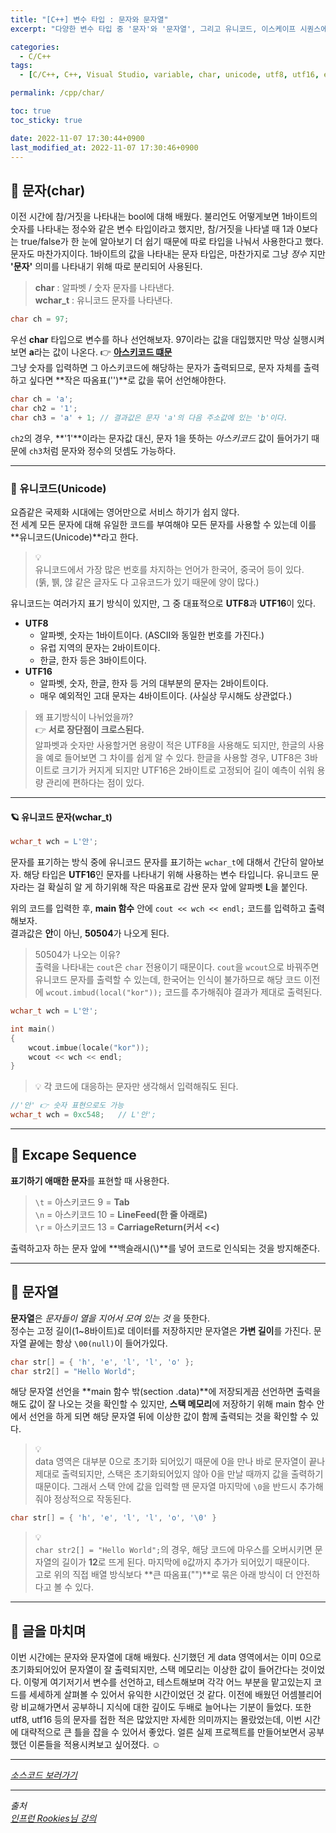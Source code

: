 ```yaml
---
title: "[C++] 변수 타입 : 문자와 문자열"
excerpt: "다양한 변수 타입 중 '문자'와 '문자열', 그리고 유니코드, 이스케이프 시퀀스에 대해 알아보기"

categories:
  - C/C++
tags:
  - [C/C++, C++, Visual Studio, variable, char, unicode, utf8, utf16, excape sequence]

permalink: /cpp/char/

toc: true
toc_sticky: true

date: 2022-11-07 17:30:44+0900
last_modified_at: 2022-11-07 17:30:46+0900
---
```



## 👻 문자(char)
이전 시간에 참/거짓을 나타내는 bool에 대해 배웠다. 불리언도 어떻게보면 1바이트의 숫자를 나타내는 정수와 같은 변수 타입이라고 했지만, 참/거짓을 나타낼 때 1과 0보다는 true/false가 한 눈에 알아보기 더 쉽기 때문에 따로 타입을 나눠서 사용한다고 했다. 문자도 마찬가지이다. 1바이트의 값을 나타내는 문자 타입은, 마찬가지로 그냥 _정수_ 지만 **'문자'** 의미를 나타내기 위해 따로 분리되어 사용된다.   

> **char** : 알파벳 / 숫자 문자를 나타낸다.   
**wchar_t** : 유니코드 문자를 나타낸다.

```c++
char ch = 97;
```

우선 **char** 타입으로 변수를 하나 선언해보자. 97이라는 값을 대입했지만 막상 실행시켜보면 **a**라는 값이 나온다. 👉 **[아스키코드 떄문](/asm/char-and-endian/#-ascii-code)**   
그냥 숫자를 입력하면 그 아스키코드에 해당하는 문자가 출력되므로, 문자 자체를 출력하고 싶다면 **작은 따옴표('')**로 값을 묶어 선언해야한다.

```c++
char ch = 'a';
char ch2 = '1';
char ch3 = 'a' + 1; // 결과값은 문자 'a'의 다음 주소값에 있는 'b'이다.
```

``` ch2 ```의 경우, **'1'**이라는 문자값 대신, 문자 1을 뜻하는 _아스키코드_ 값이 들어가기 때문에 ``` ch3 ```처럼 문자와 정수의 덧셈도 가능하다.

***

### 🌱 유니코드(Unicode)
요즘같은 국제화 시대에는 영어만으로 서비스 하기가 쉽지 않다.   
전 세계 모든 문자에 대해 유일한 코드를 부여해야 모든 문자를 사용할 수 있는데 이를 **유니코드(Unicode)**라고 한다.

> 💡   
유니코드에서 가장 많은 번호를 차지하는 언어가 한국어, 중국어 등이 있다.   
(뚥, 뷁, 얂 같은 글자도 다 고유코드가 있기 때문에 양이 많다.)

유니코드는 여러가지 표기 방식이 있지만, 그 중 대표적으로 **UTF8**과 **UTF16**이 있다.

- **UTF8**
    - 알파벳, 숫자는 1바이트이다. (ASCII와 동일한 번호를 가진다.)
    - 유럽 지역의 문자는 2바이트이다.
    - 한글, 한자 등은 3바이트이다.
- **UTF16**
    - 알파벳, 숫자, 한글, 한자 등 거의 대부분의 문자는 2바이트이다.
    - 매우 예외적인 고대 문자는 4바이트이다. (사실상 무시해도 상관없다.)

> 왜 표기방식이 나뉘었을까?   
👉 **서로 장단점이 크로스된다.**   
알파벳과 숫자만 사용할거면 용량이 적은 UTF8을 사용해도 되지만, 한글의 사용을 예로 들어보면 그 차이를 쉽게 알 수 있다. 한글을 사용할 경우, UTF8은 3바이트로 크기가 커지게 되지만 UTF16은 2바이트로 고정되어 길이 예측이 쉬워 용량 관리에 편하다는 점이 있다.

***

#### 🪐 유니코드 문자(wchar_t)
```c++
wchar_t wch = L'안';
```
문자를 표기하는 방식 중에 유니코드 문자를 표기하는 ``` wchar_t ```에 대해서 간단히 알아보자. 해당 타입은 **UTF16**인 문자를 나타내기 위해 사용하는 변수 타입니다. 유니코드 문자라는 걸 확실히 알 게 하기위해 작은 따옴표로 감싼 문자 앞에 알파벳 **L**을 붙인다.   

위의 코드를 입력한 후, **main 함수** 안에 ``` cout << wch << endl; ``` 코드를 입력하고 출력해보자.   
결과값은 **안**이 아닌, **50504**가 나오게 된다.   

> 50504가 나오는 이유?   
출력을 나타내는 ``` cout ```은 ``` char ``` 전용이기 때문이다. ``` cout ```을 ``` wcout ```으로 바꿔주면 유니코드 문자를 출력할 수 있는데, 한국어는 인식이 불가하므로 해당 코드 이전에 ``` wcout.imbud(local("kor")); ``` 코드를 추가해줘야 결과가 제대로 출력된다.

```c++
wchar_t wch = L'안';

int main()
{
    wcout.imbue(locale("kor"));
    wcout << wch << endl;
}
```

> 💡 각 코드에 대응하는 문자만 생각해서 입력해줘도 된다.   
```c++
//'안' 👉 숫자 표현으로도 가능
wchar_t wch = 0xc548;   // L'안';
```

***

## 👻 Excape Sequence
**표기하기 애매한 문자**를 표현할 때 사용한다.

> ``` \t ``` = 아스키코드 9 = **Tab**   
``` \n ``` = 아스키코드 10 = **LineFeed(한 줄 아래로)**   
``` \r ``` = 아스키코드 13 = **CarriageReturn(커서 <<)**   

출력하고자 하는 문자 앞에 **백슬래시(\\)**를 넣어 코드로 인식되는 것을 방지해준다.

***

## 👻 문자열
**문자열**은 _문자들이 열을 지어서 모여 있는 것_ 을 뜻한다.   
정수는 고정 길이(1~8바이트)로 데이터를 저장하지만 문자열은 **가변 길이**를 가진다. 문자열 끝에는 항상 ``` \00(null) ```이 들어가있다.

```c++
char str[] = { 'h', 'e', 'l', 'l', 'o' };
char str2[] = "Hello World";
```

해당 문자열 선언을 **main 함수 밖(section .data)**에 저장되게끔 선언하면 출력을 해도 값이 잘 나오는 것을 확인할 수 있지만, **스택 메모리**에 저장하기 위해 main 함수 안에서 선언을 하게 되면 해당 문자열 뒤에 이상한 값이 함께 출력되는 것을 확인할 수 있다.

> 💡   
data 영역은 대부분 0으로 초기화 되어있기 때문에 0을 만나 바로 문자열이 끝나 제대로 출력되지만, 스택은 초기화되어있지 않아 0을 만날 때까지 값을 출력하기 때문이다. 그래서 스택 안에 값을 입력할 땐 문자열 마지막에 ``` \0 ```을 반드시 추가해줘야 정상적으로 작동된다.   
```c++
char str[] = { 'h', 'e', 'l', 'l', 'o', '\0' }
```

> 💡   
``` char str2[] = "Hello World"; ```의 경우, 해당 코드에 마우스를 오버시키면 문자열의 길이가 **12**로 뜨게 된다. 마지막에 ``` 0 ```값까지 추가가 되어있기 때문이다.   
고로 위의 직접 배열 방식보다 **큰 따옴표("")**로 묶은 아래 방식이 더 안전하다고 볼 수 있다.

***

## 👻 글을 마치며
이번 시간에는 문자와 문자열에 대해 배웠다. 신기했던 게 data 영역에서는 이미 0으로 초기화되어있어 문자열이 잘 출력되지만, 스택 메모리는 이상한 값이 들어간다는 것이었다. 이렇게 여기저기서 변수를 선언하고, 테스트해보며 각각 어느 부분을 맡고있는지 코드를 세세하게 살펴볼 수 있어서 유익한 시간이었던 것 같다. 이전에 배웠던 어셈블리어랑 비교해가면서 공부하니 지식에 대한 깊이도 두배로 늘어나는 기분이 들었다. 또한 utf8, utf16 등의 문자를 접한 적은 많았지만 자세한 의미까지는 몰랐었는데, 이번 시간에 대략적으로 큰 틀을 잡을 수 있어서 좋았다. 얼른 실제 프로젝트를 만들어보면서 공부했던 이론들을 적용시켜보고 싶어졌다. ☺

***

_[소스코드 보러가기](https://github.com/choi-dan-di/study_cpp/tree/main/variable/char)_

***

_출처_   
_[인프런 Rookies님 강의](https://inf.run/bje8)_   